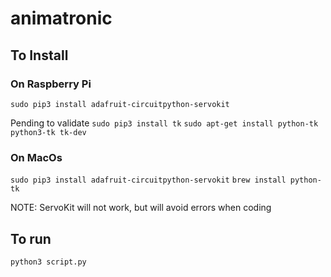 # animatronic

## To Install


### On Raspberry Pi
`sudo pip3 install adafruit-circuitpython-servokit`

Pending to validate
`sudo pip3 install tk`
`sudo apt-get install python-tk python3-tk tk-dev`

### On MacOs
`sudo pip3 install adafruit-circuitpython-servokit`
`brew install python-tk`

NOTE: ServoKit will not work, but will avoid errors when coding

## To run

`python3 script.py`